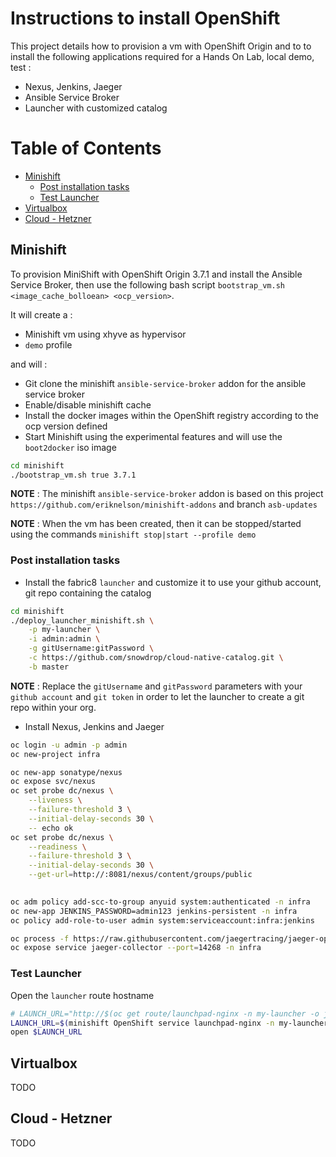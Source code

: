 # Instructions to install OpenShift 

This project details how to provision a vm with OpenShift Origin and to to install the following applications required for a Hands On Lab, local demo, test :

- Nexus, Jenkins, Jaeger
- Ansible Service Broker
- Launcher with customized catalog

Table of Contents
=================

   * [Minishift](#minishift)
      * [Post installation tasks](#post-installation-tasks)
      * [Test Launcher](#test-launcher)
   * [Virtualbox](#virtualbox)
   * [Cloud - Hetzner](#cloud---hetzner)


## Minishift

To provision MiniShift with OpenShift Origin 3.7.1 and install the Ansible Service Broker, then use the 
following bash script `bootstrap_vm.sh <image_cache_bolloean> <ocp_version>`. 

It will create a :

- Minishift vm using xhyve as hypervisor 
- `demo` profile

and will :

- Git clone the minishift `ansible-service-broker` addon for the ansible service broker
- Enable/disable minishift cache
- Install the docker images within the OpenShift registry according to the ocp version defined
- Start Minishift using the experimental features and will use the `boot2docker` iso image

```bash
cd minishift    
./bootstrap_vm.sh true 3.7.1
```

**NOTE** : The minishift `ansible-service-broker` addon is based on this project `https://github.com/eriknelson/minishift-addons` and branch `asb-updates`

**NOTE** : When the vm has been created, then it can be stopped/started using the commands `minishift stop|start --profile demo`

### Post installation tasks
 
- Install the fabric8 `launcher` and customize it to use your github account, git repo containing the catalog

```bash
cd minishift
./deploy_launcher_minishift.sh \
    -p my-launcher \
    -i admin:admin \
    -g gitUsername:gitPassword \
    -c https://github.com/snowdrop/cloud-native-catalog.git \
    -b master
```

**NOTE** : Replace the `gitUsername` and `gitPassword` parameters with your `github account` and `git token` in order to let the launcher to create a git repo within your org.

- Install Nexus, Jenkins and Jaeger
```bash
oc login -u admin -p admin
oc new-project infra

oc new-app sonatype/nexus
oc expose svc/nexus
oc set probe dc/nexus \
	--liveness \
	--failure-threshold 3 \
	--initial-delay-seconds 30 \
	-- echo ok
oc set probe dc/nexus \
	--readiness \
	--failure-threshold 3 \
	--initial-delay-seconds 30 \
	--get-url=http://:8081/nexus/content/groups/public
    	

oc adm policy add-scc-to-group anyuid system:authenticated -n infra
oc new-app JENKINS_PASSWORD=admin123 jenkins-persistent -n infra
oc policy add-role-to-user admin system:serviceaccount:infra:jenkins

oc process -f https://raw.githubusercontent.com/jaegertracing/jaeger-openshift/master/all-in-one/jaeger-all-in-one-template.yml | oc create -f -
oc expose service jaeger-collector --port=14268 -n infra  
```

### Test Launcher

Open the `launcher` route hostname

```bash
# LAUNCH_URL="http://$(oc get route/launchpad-nginx -n my-launcher -o jsonpath="{.spec.host}")"
LAUNCH_URL=$(minishift OpenShift service launchpad-nginx -n my-launcher --url)
open $LAUNCH_URL
```

## Virtualbox

TODO

## Cloud - Hetzner

TODO

